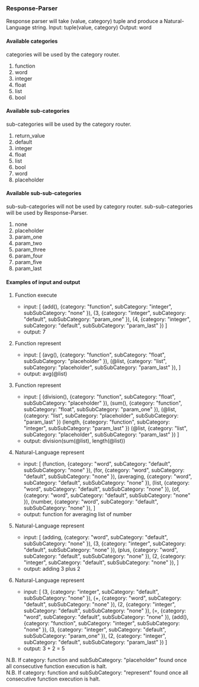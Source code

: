 ### Response-Parser
Response parser will take (value, category) tuple and produce a Natural-Language string.
Input: tuple(value, category)
Output: word

#### Available categories
categories will be used by the category router.
1. function
2. word
3. integer
4. float
5. list
6. bool

#### Available sub-categories
sub-categories will be used by the category router.
1. return_value
2. default
3. integer
4. float
5. list
6. bool
7. word
8. placeholder

#### Available sub-sub-categories
sub-sub-categories will not be used by category router.
sub-sub-categories will be used by Response-Parser.
1. none
2. placeholder
3. param_one
4. param_two
5. param_three
6. param_four
7. param_five
8. param_last

#### Examples of input and output

1. Function execute
   - input: [
   (add(), {category: "function", subCategory: "integer", subSubCategory: "none" }), 
   (3, {category: "integer", subCategory: "default", subSubCategory: "param_one" }),
   (4, {category: "integer", subCategory: "default", subSubCategory: "param_last" })
   ]
   - output: 7

2. Function represent
   - input: [
   (avg(), {category: "function", subCategory: "float", subSubCategory: "placeholder" }), 
   (@list, {category: "list", subCategory: "placeholder", subSubCategory: "param_last" }),
   ]
   - output: avg(@list)

3. Function represent
   - input: [
   (division(), {category: "function", subCategory: "float", subSubCategory: "placeholder" }), 
   (sum(), {category: "function", subCategory: "float", subSubCategory: "param_one" }),
   (@list, {category: "list", subCategory: "placeholder", subSubCategory: "param_last" })
   (length, {category: "function", subCategory: "integer", subSubCategory: "param_last" })
   (@list, {category: "list", subCategory: "placeholder", subSubCategory: "param_last" })
   ]
   - output: division(sum(@list), length(@list))

4. Natural-Language represent
   - input: [
   (function, {category: "word", subCategory: "default", subSubCategory: "none" }), 
   (for, {category: "word", subCategory: "default", subSubCategory: "none" }),
   (averaging, {category: "word", subCategory: "default", subSubCategory: "none" }),
   (list, {category: "word", subCategory: "default", subSubCategory: "none" }),
   (of, {category: "word", subCategory: "default", subSubCategory: "none" }),
   (number, {category: "word", subCategory: "default", subSubCategory: "none" }),
   ]
   - output: function for averaging list of number

5. Natural-Language represent
   - input: [
   (adding, {category: "word", subCategory: "default", subSubCategory: "none" }), 
   (3, {category: "integer", subCategory: "default", subSubCategory: "none" }),
   (plus, {category: "word", subCategory: "default", subSubCategory: "none" }),
   (2, {category: "integer", subCategory: "default", subSubCategory: "none" }),
   ]
   - output: adding 3 plus 2

6. Natural-Language represent
   - input: [
   (3, {category: "integer", subCategory: "default", subSubCategory: "none" }), 
   (+, {category: "word", subCategory: "default", subSubCategory: "none" }),
   (2, {category: "integer", subCategory: "default", subSubCategory: "none" }),
   (=, {category: "word", subCategory: "default", subSubCategory: "none" }),
   (add(), {category: "function", subCategory: "integer", subSubCategory: "none" }), 
   (3, {category: "integer", subCategory: "default", subSubCategory: "param_one" }),
   (2, {category: "integer", subCategory: "default", subSubCategory: "param_last" })
   ]
   - output: 3 + 2 = 5


N.B. If category: function and subSubCategory: "placeholder" found once all consecutive function execution is halt. <br>
N.B. If category: function and subSubCategory: "represent" found once all consecutive function execution is halt. <br>

